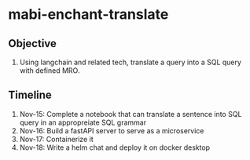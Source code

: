 # mabi-enchant-translate


## Objective
1. Using langchain and related tech, translate a query into a SQL query with defined MRO.


## Timeline
1. Nov-15: Complete a notebook that can translate a sentence into SQL query in an appropreiate SQL grammar
2. Nov-16: Build a fastAPI server to serve as a microservice
3. Nov-17: Containerize it
4. Nov-18: Write a helm chat and deploy it on docker desktop
